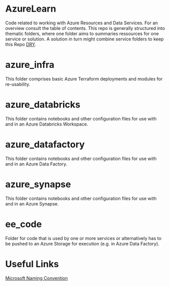 # AzureLearn
Code related to working with Azure Resources and Data Services. For an overview consult the table of contents. This repo is generally structured into thematic folders, where one folder aims to summaries ressources for one service or solution. A solution in turn might combine service folders to keep this Repo [DRY](https://en.wikipedia.org/wiki/Don%27t_repeat_yourself).

# azure_infra
This folder comprises basic Azure Terraform deployments and modules for re-usability.

# azure_databricks
This folder contains notebooks and other configuration files for use with and in an Azure Databricks Workspace.

# azure_datafactory
This folder contains notebooks and other configuration files for use with and in an Azure Data Factory.

# azure_synapse
This folder contains notebooks and other configuration files for use with and in an Azure Synapse.

# ee_code
Folder for code that is used by one or more services or alternatively has to be pushed to an Azure Storage for execution (e.g. in Azure Data Factory).

# Useful Links
[Microsoft Naming Convention](https://learn.microsoft.com/en-us/azure/cloud-adoption-framework/ready/azure-best-practices/resource-abbreviations)
